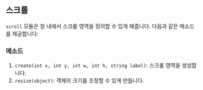 ## 스크롤

`scroll` 모듈은 창 내에서 스크롤 영역을 정의할 수 있게 해줍니다. 다음과 같은 메소드를 제공합니다:

### 메소드

1. `create(int x, int y, int w, int h, string label)`: 스크롤 영역을 생성합니다.
2. `resize(object)`: 객체의 크기를 조정할 수 있게 만듭니다.